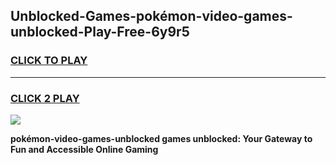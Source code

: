 
## Unblocked-Games-pokémon-video-games-unblocked-Play-Free-6y9r5
<h3>
<a href="https://premium76.site?title=pokémon-video-games-unblocked&ref=23A">CLICK TO PLAY</a></h3>
<hr>

<h3>
<a href="https://premium76.site?title=pokémon-video-games-unblocked&ref=23A">CLICK 2 PLAY</a>
  
</h3>

<a href="https://premium76.site?title=pokémon-video-games-unblocked&ref=23A"><img src="https://clearcache.store/games.png"></a>


**pokémon-video-games-unblocked games unblocked: Your Gateway to Fun and Accessible Online Gaming**
